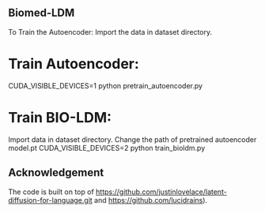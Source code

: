 ## Biomed-LDM
To Train the Autoencoder:
Import the data in dataset directory.

# Train Autoencoder:
CUDA_VISIBLE_DEVICES=1 python pretrain_autoencoder.py

# Train BIO-LDM:
Import data in dataset directory.
Change the path of pretrained autoencoder model.pt 
CUDA_VISIBLE_DEVICES=2 python train_bioldm.py

## Acknowledgement
The code is built on top of https://github.com/justinlovelace/latent-diffusion-for-language.git and https://github.com/lucidrains).
